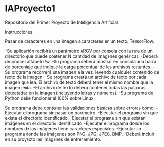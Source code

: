 # IAProyecto1
Repositorio del Primer Proyecto de Inteligencia Artificial

Instrucciones:

Pasar de caracteres en una imagen a caracteres en un texto.
TensorFlow.

-Su aplicación recibirá un parámetro ARGV por consola con la ruta de un directorio que puede contener N cantidad de imágenes genéricas.
-Deberá reconocer alfabeto \w.
-Su programa deberá mostrar en consola una barra de porcentaje que indique la carga porcentual de los archivos restantes.
-Su programa recorrerá una imagen a la vez, leyendo cualquier contenido de texto de la imagen.
-Su programa creará un archivo de texto por cada imagen que lea. El archivo de texto deberá tener el mismo nombre que la imagen leída.
-El archivo de texto deberá contener todas las palabras detectadas en la imagen (incluyendo letras y números).
-Su programa de Python debe funcionar al 100% sobre Linux.

Su programa debe contener las validaciones básicas sobre errores como:
-Ejecutar el programa sin pasar un parámetro.
-Ejecutar el programa sin que exista el directorio identificado.
-Ejecutar el programa sin que existan imágenes en el directorio identificado.
-Ejecutar el programa donde los nombres de las imágenes tiene caracteres especiales.
-Ejecutar un programa donde las imágenes son PNG, JPG, JPEG, BMP.
-Deberá incluir en su proyecto las imágenes de entrenamiento.
